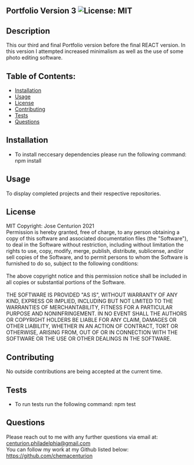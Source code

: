 
## Portfolio Version 3 ![License: MIT](https://img.shields.io/badge/License-MIT-yellow.svg)

## Description
This our third and final Portfolio version before the final REACT version. In this version I attempted increased minimalism as well as the use of some photo editing software.

## Table of Contents:
* [Installation](#Installation)
* [Usage](#Usage)
* [License](#License)
* [Contributing](#Contributing)
* [Tests](#Tests)
* [Questions](#Questions)

## Installation
* To install neccesary dependencies please run the following command:
npm install

## Usage
To display completed projects and their respective repositories.

## License
MIT Copyright: Jose Centurion 2021
<br/>
Permission is hereby granted, free of charge, to any person obtaining a copy of this software and associated documentation files (the "Software"), to deal in the Software without restriction, including without limitation the rights to use, copy, modify, merge, publish, distribute, sublicense, and/or sell copies of the Software, and to permit persons to whom the Software is furnished to do so, subject to the following conditions: <br/> <br/> The above copyright notice and this permission notice shall be included in all copies or substantial portions of the Software. <br/> <br/> THE SOFTWARE IS PROVIDED "AS IS", WITHOUT WARRANTY OF ANY KIND, EXPRESS OR IMPLIED, INCLUDING BUT NOT LIMITED TO THE WARRANTIES OF MERCHANTABILITY, FITNESS FOR A PARTICULAR PURPOSE AND NONINFRINGEMENT. IN NO EVENT SHALL THE AUTHORS OR COPYRIGHT HOLDERS BE LIABLE FOR ANY CLAIM, DAMAGES OR OTHER LIABILITY, WHETHER IN AN ACTION OF CONTRACT, TORT OR OTHERWISE, ARISING FROM, OUT OF OR IN CONNECTION WITH THE SOFTWARE OR THE USE OR OTHER DEALINGS IN THE SOFTWARE.

## Contributing
No outside contributions are being accepted at the current time.

## Tests
* To run tests run the following command:
npm test

## Questions
Please reach out to me with any further questions via email at:
<br/>
centurion.philadelphia@gmail.com
<br/>
You can follow my work at my Github listed below:
<br/>
https://github.com/chemacenturion


